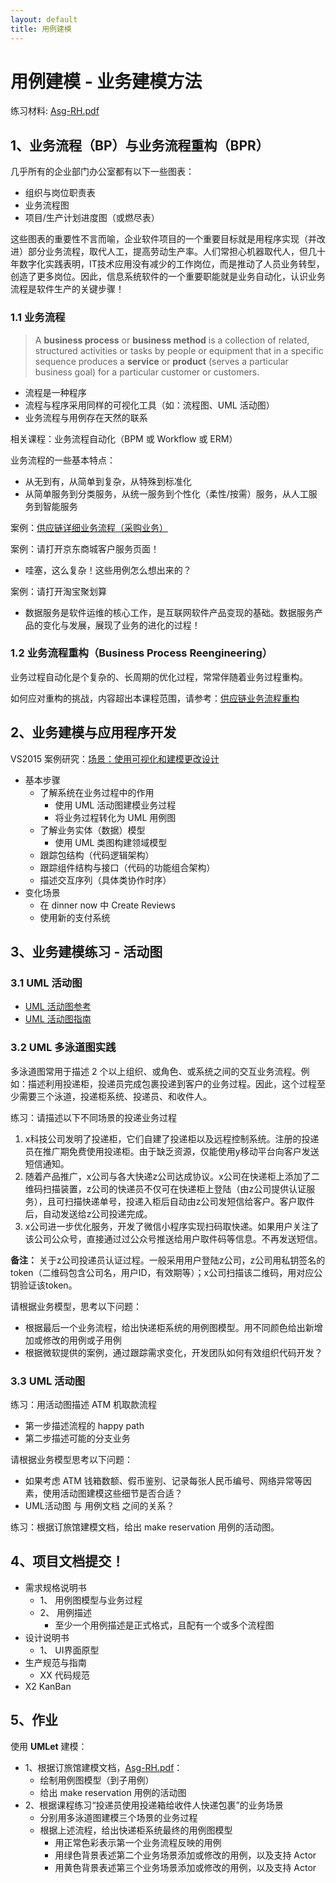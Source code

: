 ```yaml
---
layout: default
title: 用例建模
---
```


# 用例建模 - 业务建模方法

练习材料: [Asg-RH.pdf](material/Asg_RH.pdf)

## 1、业务流程（BP）与业务流程重构（BPR）

几乎所有的企业部门办公室都有以下一些图表：

* 组织与岗位职责表
* 业务流程图
* 项目/生产计划进度图（或燃尽表）

这些图表的重要性不言而喻，企业软件项目的一个重要目标就是用程序实现（并改进）部分业务流程，取代人工，提高劳动生产率。人们常担心机器取代人，但几十年数字化实践表明，IT技术应用没有减少的工作岗位，而是推动了人员业务转型，创造了更多岗位。因此，信息系统软件的一个重要职能就是业务自动化，认识业务流程是软件生产的关键步骤！

### 1.1 业务流程

> A **business process** or **business method** is a collection of related, structured activities or tasks by people or equipment that in a specific sequence produces a **service** or **product** (serves a particular business goal) for a particular customer or customers.

* 流程是一种程序
* 流程与程序采用同样的可视化工具（如：流程图、UML 活动图）
* 业务流程与用例存在天然的联系

相关课程：业务流程自动化（BPM 或 Workflow 或 ERM）

业务流程的一些基本特点：

* 从无到有，从简单到复杂，从特殊到标准化
* 从简单服务到分类服务，从统一服务到个性化（柔性/按需）服务，从人工服务到智能服务

案例：[供应链详细业务流程（采购业务）](https://wenku.baidu.com/view/45071421050876323012129a.html)

案例：请打开京东商城客户服务页面！

* 哇塞，这么复杂！这些用例怎么想出来的？

案例：请打开淘宝聚划算

* 数据服务是软件运维的核心工作，是互联网软件产品变现的基础。数据服务产品的变化与发展，展现了业务的进化的过程！

### 1.2 业务流程重构（Business Process Reengineering）

业务过程自动化是个复杂的、长周期的优化过程，常常伴随着业务过程重构。

如何应对重构的挑战，内容超出本课程范围，请参考：[供应链业务流程重构](https://wenku.baidu.com/view/6224196f4a35eefdc8d376eeaeaad1f34793116e.html)


## 2、业务建模与应用程序开发

VS2015 案例研究：[场景：使用可视化和建模更改设计](https://docs.microsoft.com/zh-cn/visualstudio/modeling/scenario-change-your-design-using-visualization-and-modeling?view=vs-2015)

* 基本步骤
    - 了解系统在业务过程中的作用
        - 使用 UML 活动图建模业务过程
        - 将业务过程转化为 UML 用例图
    - 了解业务实体（数据）模型
        - 使用 UML 类图构建领域模型
    - 跟踪包结构（代码逻辑架构）
    - 跟踪组件结构与接口（代码的功能组合架构）
    - 描述交互序列（具体类协作时序）
* 变化场景
    - 在 dinner now 中 Create Reviews
    - 使用新的支付系统


## 3、业务建模练习 - 活动图

### 3.1 UML 活动图

* [UML 活动图参考](https://docs.microsoft.com/zh-cn/visualstudio/modeling/uml-activity-diagrams-reference?view=vs-2015)
* [UML 活动图指南](https://docs.microsoft.com/zh-cn/visualstudio/modeling/uml-activity-diagrams-guidelines?view=vs-2015)

### 3.2 UML 多泳道图实践

多泳道图常用于描述 2 个以上组织、或角色、或系统之间的交互业务流程。例如：描述利用投递柜，投递员完成包裹投递到客户的业务过程。因此，这个过程至少需要三个泳道，投递柜系统、投递员、和收件人。

练习：请描述以下不同场景的投递业务过程

1. x科技公司发明了投递柜，它们自建了投递柜以及远程控制系统。注册的投递员在推广期免费使用投递柜。由于缺乏资源，仅能使用y移动平台向客户发送短信通知。
2. 随着产品推广，x公司与各大快递z公司达成协议。x公司在快递柜上添加了二维码扫描装置，z公司的快递员不仅可在快递柜上登陆（由z公司提供认证服务），且可扫描快递单号，投递入柜后自动由z公司发短信给客户。客户取件后，自动发送给z公司投递完成。
3. x公司进一步优化服务，开发了微信小程序实现扫码取快递。如果用户关注了该公司公众号，直接通过过公众号推送给用户取件码等信息。不再发送短信。

**备注：** 关于z公司投递员认证过程。一般采用用户登陆z公司，z公司用私钥签名的token（二维码包含公司名，用户ID，有效期等）；x公司扫描该二维码，用对应公钥验证该token。

请根据业务模型，思考以下问题：

* 根据最后一个业务流程，给出快递柜系统的用例图模型。用不同颜色给出新增加或修改的用例或子用例
* 根据微软提供的案例，通过跟踪需求变化，开发团队如何有效组织代码开发？

### 3.3 UML 活动图

练习：用活动图描述 ATM 机取款流程

* 第一步描述流程的  happy path 
* 第二步描述可能的分支业务

请根据业务模型思考以下问题：

* 如果考虑 ATM 钱箱数额、假币鉴别、记录每张人民币编号、网络异常等因素，使用活动图建模这些细节是否合适？
* UML活动图 与 用例文档 之间的关系？

练习：根据订旅馆建模文档，给出 make reservation 用例的活动图。

## 4、项目文档提交！

* 需求规格说明书
    - 1、 用例图模型与业务过程
    - 2、 用例描述
        - 至少一个用例描述是正式格式，且配有一个或多个流程图
* 设计说明书
    - 1、 UI界面原型
* 生产规范与指南
    - XX 代码规范
* X2 KanBan

## 5、作业

使用 **UMLet** 建模：

* 1、根据订旅馆建模文档，[Asg-RH.pdf](material/Asg_RH.pdf)：
    - 绘制用例图模型（到子用例）
    - 给出 make reservation 用例的活动图
* 2、根据课程练习“投递员使用投递箱给收件人快递包裹”的业务场景
    - 分别用多泳道图建模三个场景的业务过程
    - 根据上述流程，给出快递柜系统最终的用例图模型
        - 用正常色彩表示第一个业务流程反映的用例
        - 用绿色背景表述第二个业务场景添加或修改的用例，以及支持 Actor
        - 用黄色背景表述第三个业务场景添加或修改的用例，以及支持 Actor










